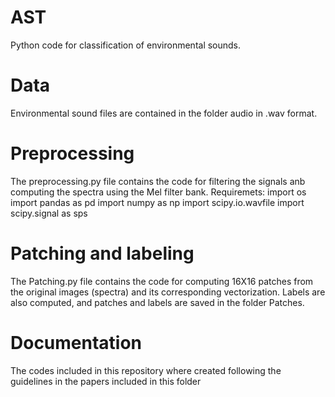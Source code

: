 # AST
Python code for classification of environmental sounds. 


# Data
Environmental sound files are contained in the folder audio in .wav format.

# Preprocessing
The preprocessing.py file contains the code for filtering the signals anb computing the spectra using the Mel filter bank.
Requiremets: 
import os  
import pandas as pd
import numpy as np
import scipy.io.wavfile
import scipy.signal as sps 

# Patching and labeling 
The Patching.py file contains the code for computing 16X16 patches from the original images (spectra) and its corresponding vectorization. 
Labels are also computed, and patches and labels are saved in the folder Patches.

# Documentation
The codes included in this repository where created following the guidelines in the papers included in this folder
